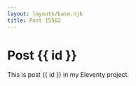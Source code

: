 ```yaml
---
layout: layouts/base.njk
title: Post 15562
---
```


# Post {{ id }}

This is post {{ id }} in my Eleventy project.
